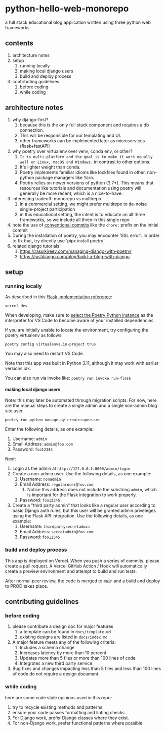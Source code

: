 # python-hello-web-monorepo

a full stack educational blog application written using three python web frameworks

## contents

1. architecture notes
2. setup
   1. running locally
   2. making local django users
   3. build and deploy process 
3. contributing guidelines
   1. before coding
   2. while coding

## architecture notes

1. why django-first?
   1. because this is the only full stack component and requires a db connection.
   2. This will be responsible for our templating and UI.
   3. other frameworks can be implemented later as microservices (flask+fastAPI)
2. why poetry over virtualenv over venv, conda env, or other?
   1. `It is multi-platform and the goal is to make it work equally well on Linux, macOS and Windows.` in contrast to other options.
   2. It's lighter weight than conda.
   3. Poetry implements familiar idioms like lockfiles found in other, non-python package managers like Yarn.
   4. Poetry relies on newer versions of python (3.7+). This means that resources like tutorials and documentation using poetry will generally be more recent, which is a nice-to-have.
3. interesting tradeoff: monorepo vs multirepo
   1. in a commercial setting, we might prefer multirepo to de-noise single-project participation
   2. in this educational setting, the intent is to educate on all three frameworks, so we include all three in this single repo
4. note the use of [conventional commits](https://www.conventionalcommits.org/en/v1.0.0/) like the `chore:` prefix on the initial commit
5. During the installation of poetry, you may encounter 'SSL error'. In order to fix that, try directly use 'pipx install poetry'.
6. related django tutorials:
   1. https://rasulkireev.com/managing-django-with-poetry/
   2. https://justdjango.com/blog/build-a-blog-with-django

## setup

### running locally

As described in this [Flask implementation reference](https://github.com/vercel/examples/tree/main/python/flask):

```
vercel dev
```

When developing, make sure to [select the Poetry Python instance](https://code.visualstudio.com/docs/python/environments#_select-and-activate-an-environment) as the interpreter for VS Code to become aware of your installed dependencies.

If you are initially unable to locate the environment, try configuring the poetry virtualenv as follows:

```
poetry config virtualenvs.in-project true
```

You may also need to restart VS Code.

Note that this app was built in Python 3.11, although it may work with earlier versions idk.

You can also run via invoke like:
`poetry run invoke run-flask`

#### making local django users

Note: this may later be automated through migration scripts. For now, here are the manual steps to create a single admin and a single non-admin blog site user.

`poetry run python manage.py createsuperuser`

Enter the following details, as one example:

1. Username: `admin`
2. Email Address: `admin@foo.com`
3. Password: `foo12345`

Next:

1. Login as the admin at `http://127.0.0.1:8000/admin/login`
2. Create a non-admin user. Use the following details, as one example:
   1. Username: `nonadmin`
   2. Email Address: `regularuser@foo.com`
      1. Notice this address does not include the substring `admin`, which is important for the Flask integration to work properly.
   3. Password: `foo12345`
3. Create a "third party admin" that looks like a regular user according to basic Django auth rules, but this user will be granted admin priveleges using the Flask API integration. Use the following details, as one example:
   1. Username: `thirdpartysecretadmin`
   2. Email Address: `secretadmin@foo.com`
   3. Password: `foo12345`

### build and deploy process

This app is deployed on Vercel. When you push a series of commits, please create a pull request. A Vercel GitHub Action / Hook will automatically create a preview environment and attempt to build and run tests.

After normal peer review, the code is merged to `main` and a build and deploy to PROD takes place.

## contributing guidelines

### before coding

1. please contribute a design doc for major features
   1. a template can be found in `docs/template.md`
   2. existing designs are listed in `docs/index.md`
2. A major feature meets any of the following criteria:
   1. Includes a schema change
   2. Increases latency by more than 10 percent
   3. Updates more than 5 files or more than 100 lines of code
   4. Integrates a new third party service
3. Bug fixes and changes impacting less than 5 files and less than 100 lines of code do not require a design document.

### while coding

here are some code style opinions used in this repo:

1. try to recycle existing methods and patterns
2. ensure your code passes formatting and linting checks
3. For Django work, prefer Django classes where they exist.
4. For non-Django work, prefer functional patterns where possible
